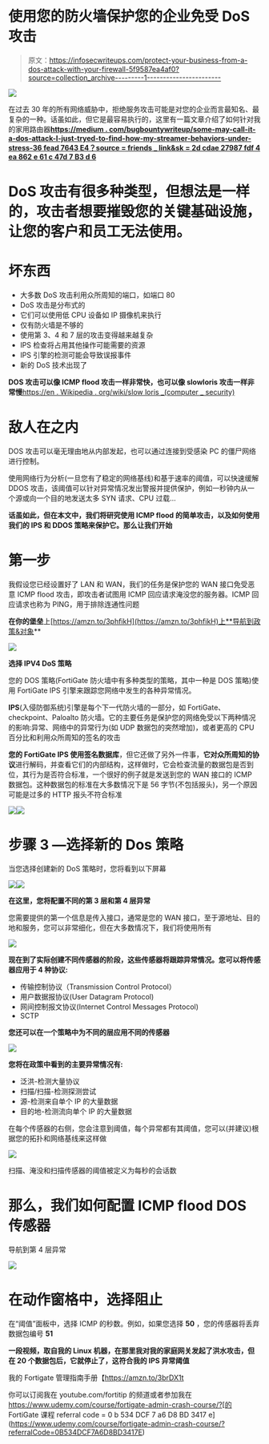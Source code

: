 # 使用您的防火墙保护您的企业免受 DoS 攻击

> 原文：<https://infosecwriteups.com/protect-your-business-from-a-dos-attack-with-your-firewall-5f9587ea4af0?source=collection_archive---------1----------------------->

![](img/61e7c95d7b8c3543ae4df6ba72dffcc3.png)

在过去 30 年的所有网络威胁中，拒绝服务攻击可能是对您的企业而言最知名、最复杂的一种。话虽如此，但它是最容易执行的，这里有一篇文章介绍了如何针对我的家用路由器[**https://medium . com/bugbountywriteup/some-may-call-it-a-dos-attack-I-just-tryed-to-find-how-my-streamer-behaviors-under-stress-36 fead 7643 E4？source = friends _ link&sk = 2d cdae 27987 fdf 4 ea 862 e 61 c 47d 7 B3 d 6**](https://medium.com/bugbountywriteup/some-may-call-it-a-dos-attack-i-just-tried-to-find-how-my-streamer-behaves-under-stress-36fead7643e4?source=friends_link&sk=2dcdae27987fdf4ea862e61c47d7b3d6)

# **DoS 攻击有很多种类型，但想法是一样的，攻击者想要摧毁您的关键基础设施，让您的客户和员工无法使用。**

# **坏东西**

*   大多数 DoS 攻击利用众所周知的端口，如端口 80
*   DoS 攻击是分布式的
*   它们可以使用低 CPU 设备如 IP 摄像机来执行
*   仅有防火墙是不够的
*   使用第 3、4 和 7 层的攻击变得越来越复杂
*   IPS 检查将占用其他操作可能需要的资源
*   IPS 引擎的检测可能会导致误报事件
*   新的 DoS 技术出现了

**DOS 攻击可以像 ICMP flood 攻击一样非常快，也可以像 slowloris 攻击一样非常慢**[https://en . Wikipedia . org/wiki/slow loris _(computer _ security)](https://en.wikipedia.org/wiki/Slowloris_(computer_security))

# **敌人在**之内

DOS 攻击可以毫无理由地从内部发起，也可以通过连接到受感染 PC 的僵尸网络进行控制。

使用网络行为分析(一旦您有了稳定的网络基线)和基于速率的阈值，可以快速缓解 DDOS 攻击，该阈值可以针对异常情况发出警报并提供保护，例如一秒钟内从一个源或向一个目的地发送太多 SYN 请求、CPU 过载…

**话虽如此，但在本文中，我们将研究使用 ICMP flood 的简单攻击，以及如何使用我们的 IPS 和 DDOS 策略来保护它。那么让我们开始**

# **第一步**

我假设您已经设置好了 LAN 和 WAN，我们的任务是保护您的 WAN 接口免受恶意 ICMP flood 攻击，即攻击者试图用 ICMP 回应请求淹没您的服务器。ICMP 回应请求也称为 PING，用于排除连通性问题

**在你的堡垒**上[https://amzn.to/3phfikH](https://amzn.to/3phfikH)上**导航到政策&对象**

![](img/856da77853498bcc506e8c3e15a48cdb.png)

**选择 IPV4 DoS 策略**

您的 DOS 策略(FortiGate 防火墙中有多种类型的策略，其中一种是 DOS 策略)使用 FortiGate IPS 引擎来跟踪您网络中发生的各种异常情况。

**IPS**(入侵防御系统)引擎是每个下一代防火墙的一部分，如 FortiGate、checkpoint、Paloalto 防火墙。它的主要任务是保护您的网络免受以下两种情况的影响:异常、网络中的异常行为(如 UDP 数据包的突然增加)，或者更高的 CPU 百分比和利用众所周知的签名的攻击

**您的 FortiGate IPS 使用签名数据库**，但它还做了另外一件事，**它对众所周知的协议**进行解码，并查看它们的内部结构，这样做时，它会检查流量的数据包是否到位，其行为是否符合标准，一个很好的例子就是发送到您的 WAN 接口的 ICMP 数据包。这种数据包的标准在大多数情况下是 56 字节(不包括报头)，另一个原因可能是过多的 HTTP 报头不符合标准

![](img/46568f136678b02d62852dae485c8129.png)![](img/7ea06a72aa7b2329a2c31da7bdb7e8cb.png)

# **步骤 3 —选择新的 Dos 策略**

当您选择创建新的 DoS 策略时，您将看到以下屏幕

![](img/891bf5e0db70008cc268ccd72b5f20e1.png)![](img/97db7f1ab60dba45e01184242dea856a.png)

**在这里，您将配置不同的第 3 层和第 4 层异常**

您需要提供的第一个信息是传入接口，通常是您的 WAN 接口，至于源地址、目的地和服务，您可以非常细化，但在大多数情况下，我们将使用所有

![](img/14d7797b740d40101b74e0ada0091df5.png)

**现在到了实际创建不同传感器的阶段，这些传感器将跟踪异常情况。您可以将传感器应用于 4 种协议:**

*   传输控制协议（Transmission Control Protocol）
*   用户数据报协议(User Datagram Protocol)
*   网间控制报文协议(Internet Control Messages Protocol)
*   SCTP

**您还可以在一个策略中为不同的层应用不同的传感器**

![](img/87fbfe06d00842fa7aaeb783967fc2aa.png)

**您将在政策中看到的主要异常情况有:**

*   泛洪-检测大量协议
*   扫描/扫描-检测探测尝试
*   源-检测来自单个 IP 的大量数据
*   目的地-检测流向单个 IP 的大量数据

在每个传感器的右侧，您会注意到阈值，每个异常都有其阈值，您可以(并建议)根据您的拓扑和网络基线来这样做

![](img/b4a3eb01c885301bf3869d2178eca869.png)

扫描、淹没和扫描传感器的阈值被定义为每秒的会话数

# **那么，我们如何配置 ICMP flood DOS 传感器**

导航到第 4 层异常

![](img/623aafa7590b5793d03865f274ce2b0f.png)

# **在动作窗格中，选择阻止**

在“阈值”面板中，选择 ICMP 的秒数。例如，如果您选择 **50** ，您的传感器将丢弃数据包编号 **51**

**一段视频，取自我的 Linux 机器，在那里我对我的家庭网关发起了洪水攻击，但在 20 个数据包后，它就停止了，这符合我的 IPS 异常阈值**

我的 Fortigate 管理指南手册【https://amzn.to/3brDX1t 

你可以订阅我在 youtube.com/fortitip 的频道或者参加我在 https://www.udemy.com/course/fortigate-admin-crash-course/?[的 FortiGate 课程 referral code = 0 b 534 DCF 7 a6 D8 BD 3417 e](https://www.udemy.com/course/fortigate-admin-crash-course/?referralCode=0B534DCF7A6D8BD3417E)